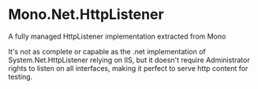 Mono.Net.HttpListener
==================

A fully managed HttpListener implementation extracted from Mono

It's not as complete or capable as the .net implementation of System.Net.HttpListener relying on IIS, but it doesn't require Administrator rights to listen on all interfaces, making it perfect to serve http content for testing.
